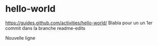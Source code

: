 # hello-world
https://guides.github.com/activities/hello-world/
Blabla pour un un 1er commit dans la branche readme-edits

Nouvelle ligne
